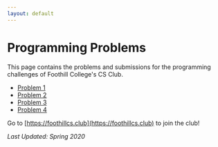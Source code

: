 ```yaml
---
layout: default
---
```


# Programming Problems

This page contains the problems and submissions for the programming challenges of Foothill College's CS Club.

- [Problem 1](Problem_1)
- [Problem 2](Problem_2)
- [Problem 3](Problem_3)
- [Problem 4](Problem_4)

Go to [https://foothillcs.club](https://foothillcs.club) to join the club!

_Last Updated: Spring 2020_
